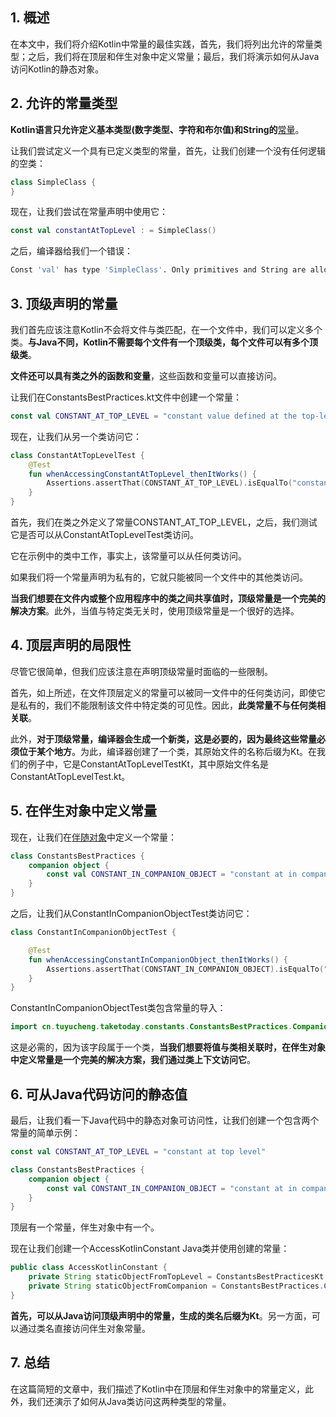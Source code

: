 ## 1. 概述

在本文中，我们将介绍Kotlin中常量的最佳实践，首先，我们将列出允许的常量类型；之后，我们将在顶层和伴生对象中定义常量；最后，我们将演示如何从Java访问Kotlin的静态对象。

## 2. 允许的常量类型

**Kotlin语言只允许定义基本类型(数字类型、字符和布尔值)和String的**[常量](https://www.baeldung.com/kotlin/const-var-and-val-keywords#const)。

让我们尝试定义一个具有已定义类型的常量，首先，让我们创建一个没有任何逻辑的空类：

```kotlin
class SimpleClass {
}
```

现在，让我们尝试在常量声明中使用它：

```kotlin
const val constantAtTopLevel : = SimpleClass()
```

之后，编译器给我们一个错误：

```bash
Const 'val' has type 'SimpleClass'. Only primitives and String are allowed
```

## 3. 顶级声明的常量

我们首先应该注意Kotlin不会将文件与类匹配，在一个文件中，我们可以定义多个类。**与Java不同，Kotlin不需要每个文件有一个顶级类，每个文件可以有多个顶级类**。

**文件还可以具有类之外的函数和变量**，这些函数和变量可以直接访问。

让我们在ConstantsBestPractices.kt文件中创建一个常量：

```kotlin
const val CONSTANT_AT_TOP_LEVEL = "constant value defined at the top-level"

```

现在，让我们从另一个类访问它：

```kotlin
class ConstantAtTopLevelTest {
    @Test
    fun whenAccessingConstantAtTopLevel_thenItWorks() {
        Assertions.assertThat(CONSTANT_AT_TOP_LEVEL).isEqualTo("constant value defined at the top-level")
    }
}
```

首先，我们在类之外定义了常量CONSTANT_AT_TOP_LEVEL，之后，我们测试它是否可以从ConstantAtTopLevelTest类访问。

它在示例中的类中工作，事实上，该常量可以从任何类访问。

如果我们将一个常量声明为私有的，它就只能被同一个文件中的其他类访问。

**当我们想要在文件内或整个应用程序中的类之间共享值时，顶级常量是一个完美的解决方案**。此外，当值与特定类无关时，使用顶级常量是一个很好的选择。

## 4. 顶层声明的局限性

尽管它很简单，但我们应该注意在声明顶级常量时面临的一些限制。

首先，如上所述，在文件顶层定义的常量可以被同一文件中的任何类访问，即使它是私有的，我们不能限制该文件中特定类的可见性。因此，**此类常量不与任何类相关联**。

此外，**对于顶级常量，编译器会生成一个新类，这是必要的，因为最终这些常量必须位于某个地方**。为此，编译器创建了一个类，其原始文件的名称后缀为Kt。在我们的例子中，它是ConstantAtTopLevelTestKt，其中原始文件名是ConstantAtTopLevelTest.kt。

## 5. 在伴生对象中定义常量

现在，让我们在[伴随对象](https://www.baeldung.com/kotlin/companion-object)中定义一个常量：

```kotlin
class ConstantsBestPractices {
    companion object {
        const val CONSTANT_IN_COMPANION_OBJECT = "constant at in companion object"
    }
}
```

之后，让我们从ConstantInCompanionObjectTest类访问它：

```kotlin
class ConstantInCompanionObjectTest {

    @Test
    fun whenAccessingConstantInCompanionObject_thenItWorks() {
        Assertions.assertThat(CONSTANT_IN_COMPANION_OBJECT).isEqualTo("constant in companion object")
    }
}
```

ConstantInCompanionObjectTest类包含常量的导入：

```kotlin
import cn.tuyucheng.taketoday.constants.ConstantsBestPractices.Companion.CONSTANT_IN_COMPANION_OBJECT
```

这是必需的，因为该字段属于一个类，**当我们想要将值与类相关联时，在伴生对象中定义常量是一个完美的解决方案，我们通过类上下文访问它**。

## 6. 可从Java代码访问的静态值

最后，让我们看一下Java代码中的静态对象可访问性，让我们创建一个包含两个常量的简单示例：

```kotlin
const val CONSTANT_AT_TOP_LEVEL = "constant at top level"

class ConstantsBestPractices {
    companion object {
        const val CONSTANT_IN_COMPANION_OBJECT = "constant at in companion object"
    }
}
```

顶层有一个常量，伴生对象中有一个。

现在让我们创建一个AccessKotlinConstant Java类并使用创建的常量：

```java
public class AccessKotlinConstant {
    private String staticObjectFromTopLevel = ConstantsBestPracticesKt.CONSTANT_AT_TOP_LEVEL;
    private String staticObjectFromCompanion = ConstantsBestPractices.CONSTANT_IN_COMPANION_OBJECT;
}
```

**首先，可以从Java访问顶级声明中的常量，生成的类名后缀为Kt**。另一方面，可以通过类名直接访问伴生对象常量。

## 7. 总结

在这篇简短的文章中，我们描述了Kotlin中在顶层和伴生对象中的常量定义，此外，我们还演示了如何从Java类访问这两种类型的常量。